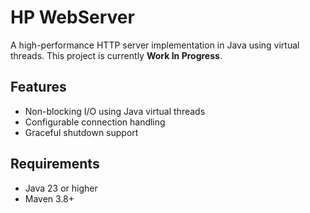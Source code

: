 # HP WebServer

A high-performance HTTP server implementation in Java using virtual threads. This project is currently **Work In
Progress**.

## Features

- Non-blocking I/O using Java virtual threads
- Configurable connection handling
- Graceful shutdown support

## Requirements

- Java 23 or higher
- Maven 3.8+
